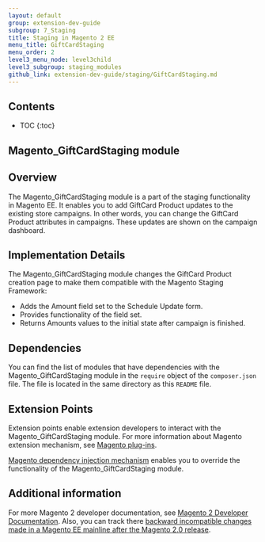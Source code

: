 ```yaml
---
layout: default
group: extension-dev-guide
subgroup: 7_Staging
title: Staging in Magento 2 EE
menu_title: GiftCardStaging
menu_order: 2
level3_menu_node: level3child
level3_subgroup: staging_modules
github_link: extension-dev-guide/staging/GiftCardStaging.md
---
```


<h2>Contents</h2>

* TOC
{:toc}

<h2>Magento_GiftCardStaging module</h2>

## Overview

The Magento_GiftCardStaging module is a part of the staging functionality in Magento EE. It enables you to add GiftCard Product updates to the existing store campaigns. In other words, you can change the GiftCard Product attributes in campaigns. These updates are shown on the campaign dashboard.

## Implementation Details

The Magento_GiftCardStaging module changes the GiftCard Product creation page to make them compatible with the Magento Staging Framework:

- Adds the Amount field set to the Schedule Update form.
- Provides functionality of the field set.
- Returns Amounts values to the initial state after campaign is finished.

## Dependencies

You can find the list of modules that have dependencies with the Magento_GiftCardStaging module in the `require` object of the `composer.json` file. The file is located in the same directory as this `README` file.

## Extension Points

Extension points enable extension developers to interact with the Magento_GiftCardStaging module. For more information about Magento extension mechanism, see [Magento plug-ins](http://devdocs.magento.com/guides/v2.0/extension-dev-guide/plugins.html).

[Magento dependency injection mechanism](http://devdocs.magento.com/guides/v2.0/extension-dev-guide/depend-inj.html) enables you to override the functionality of the Magento_GiftCardStaging module.

## Additional information

For more Magento 2 developer documentation, see [Magento 2 Developer Documentation](http://devdocs.magento.com). Also, you can track there [backward incompatible changes made in a Magento EE mainline after the Magento 2.0 release](http://devdocs.magento.com/guides/v2.0/release-notes/changes/ee_changes.html).
